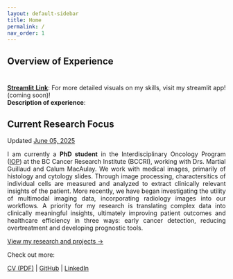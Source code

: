 ```yaml
---
layout: default-sidebar
title: Home
permalink: /
nav_order: 1
---
```


<!-- ## Biography

<p style = "text-align: justify;">

My journey into leveraging <b>data science for healthcare</b> began with a foundational interest in improving patient care and a proactive desire to gain hands-on research experience. Starting as a volunteer in a biomedical research setting, I quickly recognized the potential of computational methods in healthcare accessibility and quality. This realization sparked a passion for machine learning, leading me to pursue self-directed learning in programming and data analysis alongside my initial experiences.
Driven to apply these rapidly developing skills to meaningful problems, I transitioned into formal graduate studies. My academic path has focused on honing expertise in <b>pathology, computer vision, and machine learning</b>, culminating in my current pursuit of a PhD. My core ambition is to develop responsible, data-driven tools that can enhance diagnostic accuracy, personalize treatments, and ultimately improve outcomes for patients facing complex diseases like cancer. I am dedicated to contributing to a future where <b>data empowers more efficient, equitable, and effective healthcare</b>.
</p> -->
<!-- <h2>🧠 My Skillset</h2> -->

## Overview of Experience

<div style="display: flex; justify-content: center; align-items: center; margin: 20px 0;zorder:1">
  <canvas id="skillsRadar" width="90%" height="100"></canvas>
</div>
<script src="https://cdn.jsdelivr.net/npm/chart.js"></script>
<script>
const ctx = document.getElementById('skillsRadar').getContext('2d');
const skillsRadar = new Chart(ctx, {
    type: 'radar',
    data: {
        labels: [
            'Machine/Deep Learning', 'Multiple instance learning',
            'Research Programming', 'Image Processing',
            'Statistical Inference & Learning',
            'Data Visualization', 'Experimental Design',
            'Point Cloud/Graph Nets', 'Scientific Communication',
        ],
        datasets: [
            {
                label: 'Experience (years)',
                data: [3, 2.5, 6, 3, 2.5, 3.5, 6, 1, 4],
                backgroundColor: 'rgba(0, 123, 255, 0.2)',
                borderColor: 'rgba(0, 123, 255, 1)',
                borderWidth: 2,
                pointBackgroundColor: 'rgba(0, 123, 255, 1)'
            },
        ]
    },
    options: {
        scales: {
            r: {
                min: 0,
                max: 7,
                ticks: {
                    stepSize: 1
                },
                pointLabels: {
                    font: {
                        size: 12
                    }
                }
            }
        }
    }
});
</script>

<p style = 'text-align: justify'>
<b><a href = "https://fuminaba-home.streamlit.app">Streamlit Link</a></b>: For more detailed visuals on my skills, visit my streamlit app! (coming soon)!<br>
<b>Description of experience</b>:
</p>


## Current Research Focus
Updated <u>June 05, 2025</u>
<p style = "text-align: justify;">
I am currently a <b>PhD student</b> in the Interdisciplinary Oncology Program (<a href = "https://www.iop.ca/">IOP</a>) at the BC Cancer Research Institute (BCCRI), working with Drs. Martial Guillaud and Calum MacAulay. 
We work with medical images, primarily of histology and cytology slides. Through image processing, charactersitics of individual cells are measured and analyzed to extract clinically relevant insights of the patient. 
More recently, we have began investigating the utility of multimodal imaging data, incorporating radiology images into our workflows.
A priority for my research is translating complex data into clinically meaningful insights, ultimately improving patient outcomes and healthcare efficiency in three ways: early cancer detection, reducing overtreatment and developing prognostic tools. 
</p>

[View my research and projects →](/research/research_index.md)

Check out more:  

[CV (PDF)](/assets/Fumiya_Inaba_CV.pdf) | [GitHub](https://github.com/fuminaba) | [LinkedIn](https://linkedin.com/in/fumi-inaba)  

